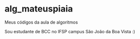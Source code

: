# alg_mateuspiaia
Meus códigos da aula de algoritmos

Sou estudante de BCC no IFSP campus São João da Boa Vista :)
